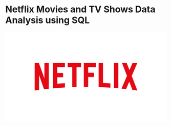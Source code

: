 # Netflix Movies and TV Shows Data Analysis using SQL
![netflix_logo](https://github.com/ABHI-RAJ-9053/netflix_data_analysis_project/blob/main/netflix_logo02.png)

